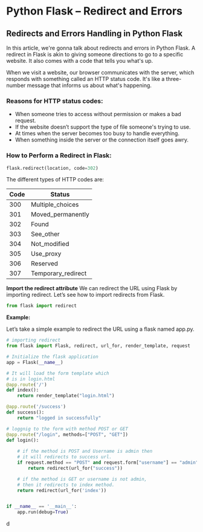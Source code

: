# Python Flask – Redirect and Errors

## Redirects and Errors Handling in Python Flask

In this article, we're gonna talk about redirects and errors in Python Flask. A redirect in Flask is akin to giving someone directions to go to a specific website. It also comes with a code that tells you what's up.

When we visit a website, our browser communicates with the server, which responds with something called an HTTP status code. It's like a three-number message that informs us about what's happening.

### Reasons for HTTP status codes:

- When someone tries to access without permission or makes a bad request.
- If the website doesn’t support the type of file someone's trying to use.
- At times when the server becomes too busy to handle everything.
- When something inside the server or the connection itself goes awry.

### How to Perform a Redirect in Flask:

```python
flask.redirect(location, code=302)
```


The different  types of HTTP codes are:

| Code | Status             |
|------|--------------------|
| 300  | Multiple_choices   |
| 301  | Moved_permanently  |
| 302  | Found              |
| 303  | See_other          |
| 304  | Not_modified       |
| 305  | Use_proxy          |
| 306  | Reserved           |
| 307  | Temporary_redirect |



**Import the redirect attribute**
We can redirect the URL using Flask by importing redirect. Let’s see how to import redirects from Flask.

```python
from flask import redirect
```

**Example:**

Let’s take a simple example to redirect the URL using a flask named app.py.

```python
# importing redirect 
from flask import Flask, redirect, url_for, render_template, request 

# Initialize the flask application 
app = Flask(__name__) 

# It will load the form template which 
# is in login.html 
@app.route('/') 
def index(): 
	return render_template("login.html") 

@app.route('/success') 
def success(): 
	return "logged in successfully"

# loggnig to the form with method POST or GET 
@app.route("/login", methods=["POST", "GET"]) 
def login(): 
	
	# if the method is POST and Username is admin then 
	# it will redirects to success url. 
	if request.method == "POST" and request.form["username"] == "admin": 
		return redirect(url_for("success")) 

	# if the method is GET or username is not admin, 
	# then it redirects to index method. 
	return redirect(url_for('index')) 


if __name__ == '__main__': 
	app.run(debug=True) 

```





d

